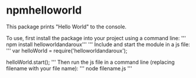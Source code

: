 # npmhelloworld

This package prints "Hello World" to the console.

To use, first install the package into your project using a command line:
'''
npm install helloworldandaroux'''
'''
Include and start the module in a js file:
'''
var helloWorld = require('helloworldandaroux');

helloWorld.start();
'''
Then run the js file in a command line (replacing filename with your file name):
'''
node filename.js
'''
